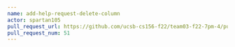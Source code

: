 ```yaml
---
name: add-help-request-delete-column
actor: spartan105
pull_request_url: https://github.com/ucsb-cs156-f22/team03-f22-7pm-4/pull/51
pull_request_num: 51
---
```

